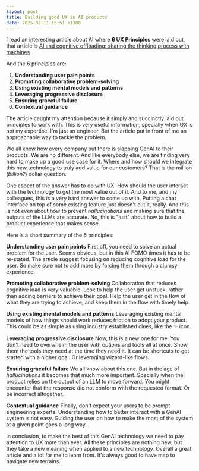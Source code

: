 ```yaml
---
layout: post
title: Building good UX in AI products
date: 2025-02-11 15:51 +1300
---
```


I read an interesting article about AI where **6 UX Principles** were laid out, that article is [AI and cognitive offloading: sharing the thinking process with machines](https://uxdesign.cc/ai-and-cognitive-offloading-sharing-the-thinking-process-with-machines-2d27e66e0f31)

And the 6 principles are:

1. **Understanding user pain points**
2. **Promoting collaborative problem-solving**
3. **Using existing mental models and patterns**
4. **Leveraging progressive disclosure**
5. **Ensuring graceful failure**
6. **Contextual guidance**

The article caught my attention because it simply and succinctly laid out principles to work with. This is very useful information, specially when UX is not my expertise. I'm just an engineer. But the article put in front of me an approachable way to tackle the problem.

We all know how every company out there is slapping GenAI to their products. We are no different. And like everybody else, we are finding very hard to make up a good use case for it. Where and how should we integrate this _new_ technology to truly add value for our customers? That is the million (_billion?_) dollar question.

One aspect of the answer has to do with UX. How should the user interact with the technology to get the most value out of it. And to me, and my colleagues, this is a very hard answer to come up with. Putting a chat interface on top of some existing feature just doesn't cut it, really. And this is not even about how to prevent _hallucinations_ and making sure that the outputs of the LLMs are accurate. No, this is "just" about how to build a product experience that makes sense.

Here is a short summary of the 6 principles:

**Understanding user pain points**
First off, you need to solve an actual problem for the user. Seems obvious, but in this AI FOMO times it has to be re-stated. The article suggest focusing on reducing cognitive load for the user. So make sure not to add more by forcing them through a clumsy experience.

**Promoting collaborative problem-solving**
Collaboration that reduces cognitive load is very valuable. Look to help the user get unstuck, rather than adding barriers to achieve their goal. Help the user get in the flow of what they are trying to achieve, and keep them in the flow with timely help.

**Using existing mental models and patterns**
Leveraging existing mental models of how things should work reduces friction to adopt your product. This could be as simple as using industry established clues, like the ✨ icon.

**Leveraging progressive disclosure**
Now, this is a new one for me. You don't need to overwhelm the user with options and tools all at once. Show them the tools they need at the time they need it. It can be shortcuts to get started with a higher goal. Or leveraging wizard-like flows.

**Ensuring graceful failure**
We all know about this one. But in the age of _hallucinations_ it becomes that much more important. Specially when the product relies on the output of an LLM to move forward. You might encounter that the response did not conform with the requested format. Or be incorrect altogether.

**Contextual guidance**
Finally, don't expect your users to be prompt engineering experts. Understanding how to better interact with a GenAI system is not easy. Guiding the user on how to make the most of the system at a given point goes a long way.

In conclusion, to make the best of this GenAI technology we need to pay attention to UX more than ever. All these principles are nothing new, but they take a new meaning when applied to a new technology. Overall a great article and a lot for me to learn from. It's always good to have map to navigate new terrains.
